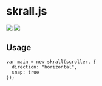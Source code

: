 # skrall.js

<img src="https://img.shields.io/github/size/KyzaGitHub/skrall.js/skrall.js?label=Full%20Size&style=flat-square">
<img src="https://img.shields.io/github/size/KyzaGitHub/skrall.js/skrall.min.js?label=Minified&style=flat-square">

## Usage

```
var main = new skrall(scroller, {
  direction: "horizontal",
  snap: true
});
```

